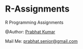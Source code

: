 # R-Assignments
R Programming Assignments

@Author: [Prabhat Kumar](http://prabhatkumar.org/)

Mail Me: prabhat.senior@gmail.com
